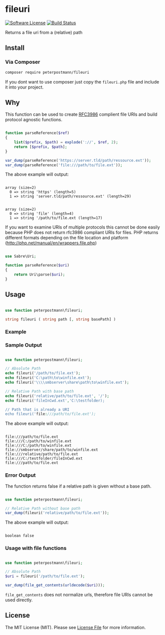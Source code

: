 # fileuri

[![Software License][ico-license]](LICENSE.md)
[![Build Status][ico-travis]][link-travis]

Returns a file uri from a (relative) path

## Install

### Via Composer

```bash
composer require peterpostmann/fileuri
```

If you dont want to use composer just copy the `fileuri.php` file and include it into your project.

## Why

This function can be used to create [RFC3986][1] complient file URIs and build protocol agnostic functions.

~~~PHP

function parseReference($ref)
{
    list($prefix, $path) = explode('://', $ref, 2);
    return [$prefix, $path];
}

var_dump(parseReference('https://server.tld/path/ressource.ext'));
var_dump(parseReference('file:///path/to/file.ext'));

~~~


The above example will output:

```

array (size=2)
  0 => string 'https' (length=5)
  1 => string 'server.tld/path/ressource.ext' (length=29)


array (size=2)
  0 => string 'file' (length=4)
  1 => string '/path/to/file.ext (length=17)

```

If you want to examine URIs of multiple protocols this cannot be done easily because PHP does not return rfc3986 compliant URIs for files. PHP returns different formats depending on the file location and platform (http://php.net/manual/en/wrappers.file.php)

~~~PHP

use Sabre\Uri;

function parseReference($uri)
{
    return Uri\parse($uri);
}

~~~

## Usage

~~~PHP

use function peterpostmann\fileuri;

string fileuri ( string path [, string basePath] ) 

~~~

### Example


### Sample Output


~~~PHP

use function peterpostmann\fileuri;

// Absolute Path
echo fileuri('/path/to/file.ext');
echo fileuri('C:\path\to\winfile.ext');
echo fileuri('\\\\smbserver\share\path\to\winfile.ext');

// Relative Path with base path
echo fileuri('relative/path/to/file.ext', '/');
echo fileuri('fileInCwd.ext','C:\testfolder);

// Path that is already a URI
echo fileuri('file:///path/to/file.ext');

~~~


The above example will output:

```

file:///path/to/file.ext
file:///C:/path/to/winfile.ext
file:///C:/path/to/winfile.ext
file://smbserver/share/path/to/winfile.ext
file:///relative/path/to/file.ext
file:///C:/testfolder/fileInCwd.ext
file:///path/to/file.ext

```

### Error Output

The function returns false if a relative path is given without a base path. 

~~~PHP

use function peterpostmann\fileuri;

// Relative Path without base path
var_dump(fileuri('relative/path/to/file.ext'));

~~~


The above example will output:

```

boolean false

```

### Usage with file functions

~~~PHP

use function peterpostmann\fileuri;

// Absolute Path
$uri = fileuri('/path/to/file.ext');

var_dump(file_get_contents(urldecode($uri)));

~~~

`file_get_contents` does not normalize urls, therefore file URIs cannot be used directly.

## License

The MIT License (MIT). Please see [License File](LICENSE.md) for more information.

[link-travis]: https://travis-ci.org/peterpostmann/php-fileuri

[ico-license]: https://img.shields.io/badge/license-MIT-brightgreen.svg?style=flat-square
[ico-travis]: https://img.shields.io/travis/peterpostmann/php-fileuri/master.svg?style=flat-square

[1]: https://tools.ietf.org/html/rfc3986/